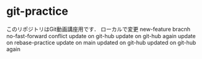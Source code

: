 # git-practice
このリポジトリはGit動画講座用です．
ローカルで変更
new-feature bracnh 
no-fast-forward
conflict
update on git-hub 
update on git-hub again
update on rebase-practice
update on main
updated on git-hub
updated on git-hub again

